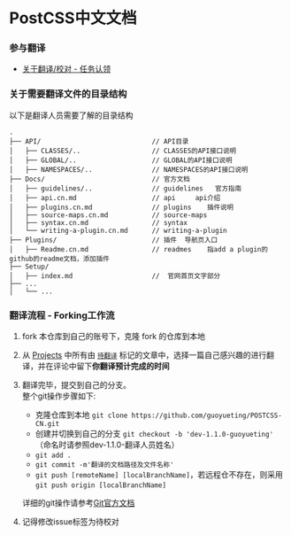 # PostCSS中文文档

### 参与翻译
* [关于翻译/校对 - 任务认领](https://github.com/guoyueting/POSTCSS-CN/issues/3)


### 关于需要翻译文件的目录结构

以下是翻译人员需要了解的目录结构

```
.
├── API/                            // API目录
│   ├── CLASSES/..                  // CLASSES的API接口说明 
│   ├── GLOBAL/..                   // GLOBAL的API接口说明
│   ├── NAMESPACES/..               // NAMESPACES的API接口说明
├── Docs/ 					        // 官方文档
│   ├── guidelines/..               // guidelines   官方指南
│   ├── api.cn.md                   // api     api介绍
│   ├── plugins.cn.md               // plugins    插件说明
│   ├── source-maps.cn.md           // source-maps   
│   ├── syntax.cn.md                // syntax    
│   └── writing-a-plugin.cn.md      // writing-a-plugin  
├── Plugins/                        // 插件  导航页入口
│   ├── Readme.cn.md                // readmes    指add a plugin的github的readme文档，添加插件 
├── Setup/                    
│   ├── index.md                    //  官网首页文字部分
├── ...                       
│   └── ...
```


### 翻译流程 - Forking工作流
1. fork 本仓库到自己的账号下，克隆 fork 的仓库到本地
2. 从 [Projects](https://github.com/guoyueting/POSTCSS-CN/tree/postcss-md-dev-1.0.0) 中所有由 [`待翻译`](https://github.com/guoyueting/POSTCSS-CN/issues) 标记的文章中，选择一篇自己感兴趣的进行翻译，并在评论中留下**你翻译预计完成的时间**
3. 翻译完毕，提交到自己的分支。<br>
	整个git操作步骤如下:
	* 克隆仓库到本地 `git clone https://github.com/guoyueting/POSTCSS-CN.git`
	* 创建并切换到自己的分支 `git checkout -b 'dev-1.1.0-guoyueting'` （命名时请参照dev-1.1.0-翻译人员姓名）
	* `git add .`
	* `git commit -m'翻译的文档路径及文件名称'`
	* `git push [remoteName] [localBranchName]`，若远程仓不存在，则采用`git push origin [localBranchName]`

	详细的git操作请参考[Git官方文档](https://git-scm.com/book/zh/v2)
4. 记得修改issue标签为待校对<br>

